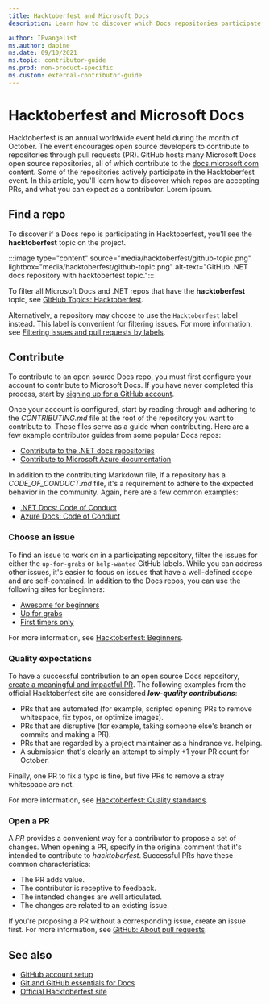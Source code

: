```yaml
---
title: Hacktoberfest and Microsoft Docs
description: Learn how to discover which Docs repositories participate in Hacktoberfest, how to contribute, and what you can expect as a contributor.

author: IEvangelist
ms.author: dapine
ms.date: 09/10/2021
ms.topic: contributor-guide
ms.prod: non-product-specific
ms.custom: external-contributor-guide
---
```


# Hacktoberfest and Microsoft Docs

Hacktoberfest is an annual worldwide event held during the month of October. The event encourages open source developers to contribute to repositories through pull requests (PR). GitHub hosts many Microsoft Docs open source repositories, all of which contribute to the [docs.microsoft.com](https://docs.microsoft.com) content. Some of the repositories actively participate in the Hacktoberfest event. In this article, you'll learn how to discover which repos are accepting PRs, and what you can expect as a contributor. Lorem ipsum.

## Find a repo

To discover if a Docs repo is participating in Hacktoberfest, you'll see the **hacktoberfest** topic on the project.

:::image type="content" source="media/hacktoberfest/github-topic.png" lightbox="media/hacktoberfest/github-topic.png" alt-text="GitHub .NET docs repository with hacktoberfest topic.":::

To filter all Microsoft Docs and .NET repos that have the **hacktoberfest** topic, see [GitHub Topics: Hacktoberfest](https://github.com/topics/hacktoberfest?q=org%3AMicrosoftDocs+org%3Adotnet).

Alternatively, a repository may choose to use the `Hacktoberfest` label instead. This label is convenient for filtering issues. For more information, see [Filtering issues and pull requests by labels](https://docs.github.com/github/administering-a-repository/finding-information-in-a-repository/filtering-issues-and-pull-requests-by-labels).

## Contribute

To contribute to an open source Docs repo, you must first configure your account to contribute to Microsoft Docs. If you have never completed this process, start by [signing up for a GitHub account](./get-started-setup-github.md).

Once your account is configured, start by reading through and adhering to the _CONTRIBUTING.md_ file at the root of the repository you want to contribute to. These files serve as a guide when contributing. Here are a few example contributor guides from some popular Docs repos:

- [Contribute to the .NET docs repositories](dotnet/dotnet-contribute.md)
- [Contribute to Microsoft Azure documentation](https://github.com/MicrosoftDocs/azure-docs/blob/master/CONTRIBUTING.md)

In addition to the contributing Markdown file, if a repository has a *CODE_OF_CONDUCT.md* file, it's a requirement to adhere to the expected behavior in the community. Again, here are a few common examples:

- [.NET Docs: Code of Conduct](https://github.com/dotnet/docs/blob/main/CODE_OF_CONDUCT.md)
- [Azure Docs: Code of Conduct](https://github.com/MicrosoftDocs/azure-docs/blob/master/CODE_OF_CONDUCT.md)

### Choose an issue

To find an issue to work on in a participating repository, filter the issues for either the `up-for-grabs` or `help-wanted` GitHub labels. While you can address other issues, it's easier to focus on issues that have a well-defined scope and are self-contained. In addition to the Docs repos, you can use the following sites for beginners:

- [Awesome for beginners](https://github.com/mungell/awesome-for-beginners)
- [Up for grabs](https://up-for-grabs.net)
- [First timers only](https://www.firsttimersonly.com)

For more information, see [Hacktoberfest: Beginners](https://hacktoberfest.digitalocean.com/resources/beginners).

### Quality expectations

To have a successful contribution to an open source Docs repository, [create a meaningful and impactful PR](#open-a-pr). The following examples from the official Hacktoberfest site are considered ***low-quality contributions***:

- PRs that are automated (for example, scripted opening PRs to remove whitespace, fix typos, or optimize images).
- PRs that are disruptive (for example, taking someone else's branch or commits and making a PR).
- PRs that are regarded by a project maintainer as a hindrance vs. helping.
- A submission that's clearly an attempt to simply +1 your PR count for October.

Finally, one PR to fix a typo is fine, but five PRs to remove a stray whitespace are not.

For more information, see [Hacktoberfest: Quality standards](https://hacktoberfest.digitalocean.com/resources/qualitystandards).

### Open a PR

A *PR* provides a convenient way for a contributor to propose a set of changes. When opening a PR, specify in the original comment that it's intended to contribute to *hacktoberfest*. Successful PRs have these common characteristics:

- The PR adds value.
- The contributor is receptive to feedback.
- The intended changes are well articulated.
- The changes are related to an existing issue.

If you're proposing a PR without a corresponding issue, create an issue first. For more information, see [GitHub: About pull requests](https://docs.github.com/github/collaborating-with-pull-requests/proposing-changes-to-your-work-with-pull-requests/about-pull-requests).

## See also

- [GitHub account setup](get-started-setup-github.md)
- [Git and GitHub essentials for Docs](git-github-fundamentals.md)
- [Official Hacktoberfest site](https://hacktoberfest.digitalocean.com)
